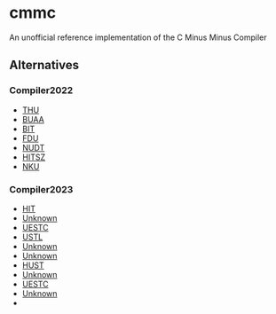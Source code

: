 # cmmc
An unofficial reference implementation of the C Minus Minus Compiler

## Alternatives

### Compiler2022
+ [THU](https://gitlab.eduxiji.net/educg-group-12619-928705/helesta)
+ [BUAA](https://gitlab.eduxiji.net/educg-group-12619-928705/compiler2022-meowcompiler)
+ [BIT](https://gitlab.eduxiji.net/educg-group-12619-928705/cbias)
+ [FDU](https://gitlab.eduxiji.net/educg-group-12619-928705/penguincompiler)
+ [NUDT](https://gitlab.eduxiji.net/educg-group-12619-928705/RaVincent-2379)
+ [HITSZ](https://gitlab.eduxiji.net/educg-group-12619-928705/ssyc)
+ [NKU](https://gitlab.eduxiji.net/educg-group-12619-928705/1911463-188)

### Compiler2023
+ [HIT](https://gitlab.eduxiji.net/202318123201313/compiler2023)
+ [Unknown](https://gitlab.eduxiji.net/202314039201490/sycompiler)
+ [UESTC](https://gitlab.eduxiji.net/202310614201437/Tiny-SysY-Compiler)
+ [USTL](https://gitlab.eduxiji.net/202310146201457/compiler2023-yetjustsysyc)
+ [Unknown](https://gitlab.eduxiji.net/202310459201091/compiler)
+ [Unknown](https://gitlab.eduxiji.net/202310459201091/april-2384)
+ [HUST](https://gitlab.eduxiji.net/lkh/compiler2023-sysy-easy)
+ [Unknown](https://gitlab.eduxiji.net/202310459201091/compiler2022-zzu)
+ [UESTC](https://gitlab.eduxiji.net/202310614201204/compiler2023-sysycc)
+ [Unknown](https://gitlab.eduxiji.net/202310623101377/wp)
+ 
